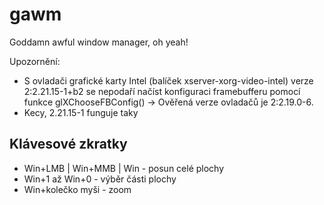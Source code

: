 gawm
====

Goddamn awful window manager, oh yeah!

Upozornění:
* S ovladači grafické karty Intel (balíček xserver-xorg-video-intel) verze 2:2.21.15-1+b2 se nepodaří načíst konfiguraci framebufferu pomocí funkce glXChooseFBConfig() -> Ověřená verze ovladačů je 2:2.19.0-6.
* Kecy, 2.21.15-1 funguje taky

Klávesové zkratky
-----------------
* Win+LMB | Win+MMB | Win - posun celé plochy
* Win+1 až Win+0 - výběr části plochy
* Win+kolečko myši - zoom

